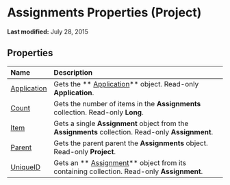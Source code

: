 
# Assignments Properties (Project)

 **Last modified:** July 28, 2015


## Properties



|**Name**|**Description**|
|:-----|:-----|
| [Application](7b4b4072-2c21-70a5-2b76-0271da8e1492.md)|Gets the  ** [Application](8eb91712-7784-a102-38c0-19bb056c27e9.md)** object. Read-only **Application**.|
| [Count](de8cee7b-a471-4c3f-2965-de6c3d47dda5.md)|Gets the number of items in the  **Assignments** collection. Read-only **Long**.|
| [Item](47db50f7-9bcc-ebeb-0189-4d493be4d174.md)|Gets a single  **Assignment** object from the **Assignments** collection. Read-only **Assignment**.|
| [Parent](75727c63-1fd4-007a-8d62-d29491f19d59.md)|Gets the parent parent the  **Assignments** object. Read-only **Project**.|
| [UniqueID](39c790d6-5772-28d6-045e-67291be3be11.md)|Gets an  ** [Assignment](bfb9a505-7818-0a86-9d4b-f19a0ff465d3.md)** object from its containing collection. Read-only **Assignment**.|
